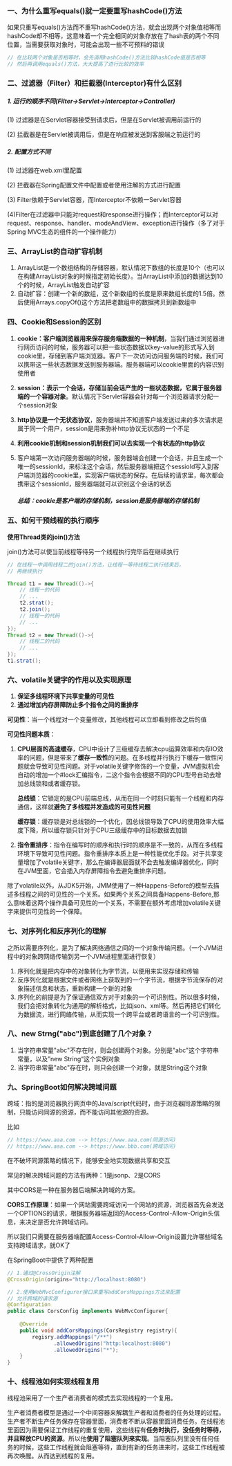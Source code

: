 ### 一、为什么重写equals()就一定要重写hashCode()方法

如果只重写equals()方法而不重写hashCode()方法，就会出现两个对象值相等而hashCode却不相等，这意味着一个完全相同的对象存放在了hash表的两个不同位置，当需要获取对象时，可能会出现一些不可预料的错误

``` java
// 在比较两个对象是否相等时，会先调用hashCode()方法比较hashCode值是否相等
// 然后再调用equals()方法，大大提高了进行比较的效率
```



### 二、过滤器（Filter）和拦截器(Interceptor)有什么区别

##### 1. 运行的顺序不同(Filter->Servlet->Interceptor->Controller)

(1) 过滤器是在Servlet容器接受到请求后，但是在Servlet被调用前运行的

(2) 拦截器是在Servlet被调用后，但是在响应被发送到客服端之前运行的

##### 2. 配置方式不同

(1) 过滤器在web.xml里配置

(2) 拦截器在Spring配置文件中配置或者使用注解的方式进行配置

(3) Filter依赖于Servlet容器，而Interceptor不依赖一Servlet容器

(4)Filter在过滤器中只能对request和response进行操作；而Interceptor可以对request、response、handler、modeAndView、exception进行操作（多了对于Spring MVC生态的组件的一个操作能力）



### 三、ArrayList的自动扩容机制

1. ArrayList是一个数组结构的存储容器，默认情况下数组的长度是10个（也可以在构建ArrayList对象的时候指定初始长度）。当ArrayList中添加的数据达到10个的时候，ArrayList触发自动扩容
2. 自动扩容：创建一个新的数组，这个新数组的长度是原来数组长度的1.5倍。然后使用Arrays.copyOf()这个方法把老数组中的数据拷贝到新数组中



### 四、Cookie和Session的区别

1. **cookie：客户端浏览器用来保存服务端数据的一种机制**，当我们通过浏览器进行网页访问的时候，服务器可以把一些状态数据以key-value的形式写入到cookie里，存储到客户端浏览器。客户下一次访问访问服务端的时候，我们可以携带这一些状态数据发送到服务器端。服务器端可以cookie里面的内容识别使用者

2. **session：表示一个会话，存储当前会话产生的一些状态数据，它属于服务器端的一个容器对象**。默认情况下Servlet容器会针对每一个浏览器请求分配一个session对象

3. **http协议是一个无状态协议**，服务器端并不知道客户端发送过来的多次请求是属于同一个用户，session是用来弥补http协议无状态的一个不足

4. **利用cookie机制和session机制我们可以去实现一个有状态的http协议**

5. 客户端第一次访问服务器端的时候，服务器端会创建一个会话，并且生成一个唯一的sessionId，来标注这个会话，然后服务器端把这个sessioId写入到客户端浏览器的cookie里，实现客户端状态的保存。在后续的请求里，每次都会携带这个sessionId，服务器端就可以识别这个会话的状态

   ##### 总结：cookie是客户端的存储机制，session是服务器端的存储机制



### 五、如何干预线程的执行顺序

**使用Thread类的join()方法**

join()方法可以使当前线程等待另一个线程执行完毕后在继续执行

``` java
// 在线程一中调用线程二的join()方法，让线程一等待线程二执行结束后，
// 再继续执行

Thread t1 = new Thread(()->{
    // 线程一的代码
    // ...
    t2.strat();
    t2.join();
    // 线程一的代码
    // ...
});
Thread t2 = new Thread(()->{
    // 线程二的代码
    // ...
});
t1.strat();
```



### 六、volatile关键字的作用以及实现原理

1. **保证多线程环境下共享变量的可见性**
2. **通过增加内存屏障防止多个指令之间的重排序**

**可见性**：当一个线程对一个变量修改，其他线程可以立即看到修改之后的值

**可见性问题本质**：

1. **CPU层面的高速缓存**，CPU中设计了三级缓存去解决cpu运算效率和内存IO效率的问题，但是带来了**缓存一致性**的问题。在多线程并行执行下缓存一致性问题就会导致可见性问题。对于volatile关键字修饰的一个变量，JVM虚拟机会自动的增加一个#lock汇编指令，二这个指令会根据不同的CPU型号自动去增加总线锁和或者缓存锁。

   **总线锁**：它锁定的是CPU前端总线，从而在同一个时刻只能有一个线程和内存通信，这样就**避免了多线程并发造成的可见性问题**

   **缓存锁**：缓存锁是对总线锁的一个优化，因总线锁导致了CPU的使用效率大幅度下降，所以缓存锁只针对于CPU三级缓存中的目标数据去加锁

2. **指令重排序**：指令在编写时的顺序和执行时的顺序是不一致的，从而在多线程环境下导致可见性问题。指令重排序本质上是一种性能优化手段。对于共享变量增加了volatile关键字，那么在编译器层面就不会去触发编译器优化，同时在JVM里面，它会插入内存屏障指令去避免重排序问题。

除了volatile以外，从JDK5开始，JMM使用了一种Happens-Before的模型去描述多线程之间的可见性的一个关系。如果两个关系之间具备Happens-Before,那么意味着这两个操作具备可见性的一个关系，不需要在额外考虑增加volatile关键字来提供可见性的一个保障。



### 七、对序列化和反序列化的理解

之所以需要序列化，是为了解决网络通信之间的一个对象传输问题。（一个JVM进程中的对象跨网络传输到另一个JVM进程里面进行恢复）

1. 序列化就是把内存中的对象转化为字节流，以便用来实现存储和传输
2. 反序列化就是根据文件或者网络上获取到的一个字节流，根据字节流保存的对象描述信息和状态，重新构建一个新的对象
3. 序列化的前提是为了保证通信双方对于对象的一个可识别性。所以很多时候，我们会把对象转化为通用的解析格式，比如json、xml等。然后再把它们转化为数据流，进行网络传输，从而实现一个跨平台或者跨语言的一个可识别性。



### 八、new Strng("abc")到底创建了几个对象？

1. 当字符串常量"abc"不存在时，则会创建两个对象。分别是"abc"这个字符串常量，以及”new String“这个实例对象
2. 当字符串常量"abc"存在时，则只会创建一个对象，就是String这个对象



### 九、SpringBoot如何解决跨域问题

跨域：指的是浏览器执行网页中的Java/script代码时，由于浏览器同源策略的限制，只能访问同源的资源，而不能访问其他源的资源。

比如

``` java
// https://www.aaa.com --> https://www.aaa.com(同源访问)
// https://www.aaa.com --> https://www.bbb.com(跨域访问)
```

在不破坏同源策略的情况下，能够安全地实现数据共享和交互

常见的解决跨域问题的方法有两种：1是jsonp、2是CORS

其中CORS是一种在服务器后端解决跨域的方案。

**CORS工作原理**：如果一个网站需要跨域访问一个网站的资源，浏览器首先会发送一个OPTIONS的请求，根据服务器端返回的Access-Control-Allow-Origin头信息，来决定是否允许跨域访问。

所以我们只需要在服务器端配置Access-Control-Allow-Origin设置允许哪些域名支持跨域请求，就OK了

在SpringBoot中提供了两种配置

``` java
// 1.通过@CrossOrigin注解
@CrossOrigin(origins="http://localhost:8080")

// 2.使用WebMvcConfigurer接口来重写addCorsMappings方法来配置
// 允许跨域的请求源
@Configuration
public class CorsConfig implements WebMvcConfigurer{
    
    @Override
    public void addCorsMappings(CorsRegistry registry){
        regisry.addMappings("/**")
               .allowedOrigins("http:localhost:8080")
               .allowedOrigins("*");
    }
}

```



### 十、线程池如何实现线程复用

线程池采用了一个生产者消费者的模式去实现线程的一个复用。

生产者消费者模型是通过一个中间容器来解耦生产者和消费者的任务处理的过程。生产者不断生产任务保存在容器里面，消费者不断从容器里面消费任务。在线程池里面因为需要保证工作线程的重复使用，这些线程有**任务时执行，没任务时等待，并且释放CPU的资源**。所以他**使用了阻塞队列来实现**。当阻塞队列里没有任何任务的时候，这些工作线程就会阻塞等待，直到有新的任务进来时，这些工作线程被再次唤醒。从而达到线程的复用。